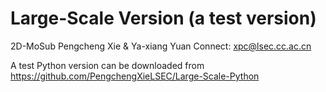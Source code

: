 # Large-Scale Version (a test version) 
2D-MoSub
Pengcheng Xie & Ya-xiang Yuan
Connect: xpc@lsec.cc.ac.cn

A test Python version can be downloaded from https://github.com/PengchengXieLSEC/Large-Scale-Python
